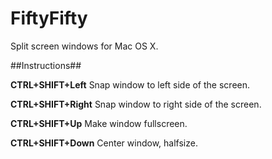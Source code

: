 FiftyFifty
==========

Split screen windows for Mac OS X. 

##Instructions##

**CTRL+SHIFT+Left**
Snap window to left side of the screen.

**CTRL+SHIFT+Right**
Snap window to right side of the screen.

**CTRL+SHIFT+Up**
Make window fullscreen.

**CTRL+SHIFT+Down**
Center window, halfsize. 


